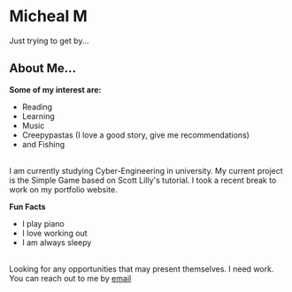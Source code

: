 # Micheal M
Just trying to get by... 
## About Me...
**Some of my interest are:**
* Reading 
* Learning
* Music   
* Creepypastas (I love a good story, give me recommendations)
* and Fishing

<br>I am currently studying Cyber-Engineering in university. 
My current project is the Simple Game based on Scott Lilly's tutorial. 
I took a recent break to work on my portfolio website. 

**Fun Facts** 
* I play piano
* I love working out
* I am always sleepy


<br>Looking for any opportunities that may present themselves. I need work. 
<br>You can reach out to me by [email](MailTo:michealm1310@gmail.com)



<!--
**SomeoneInBed/SomeoneInBed** is a ✨ _special_ ✨ repository because its `README.md` (this file) appears on your GitHub profile.

Here are some ideas to get you started:

- 🔭 I’m currently working on ...
- 🌱 I’m currently learning ...
- 👯 I’m looking to collaborate on ...
- 🤔 I’m looking for help with ...
- 💬 Ask me about ...
- 📫 How to reach me: ...
- 😄 Pronouns: ...
- ⚡ Fun fact: ...
-->
